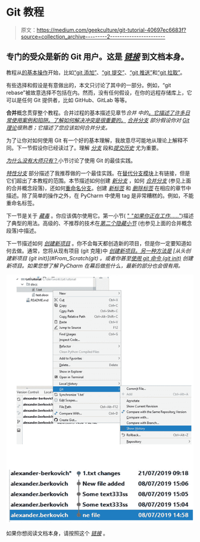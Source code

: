 # Git 教程

> 原文：<https://medium.com/geekculture/git-tutorial-40697ec6683f?source=collection_archive---------2----------------------->

## 专门的受众是新的 Git 用户。这是 [*链接*](https://github.com/alex-ber/AlexBerDocs/blob/master/Git/Git%20Tutorial.docx) 到文档本身。

教程从[的基本操作](#_Basic_operations)开始，比如[“git 添加”](#_Add_File)、[“git 提交”](#_Commit_File)、[“git 推送”](#_Push_(no_conflicts))和[“git 拉取”](#_Pull_(no_conflicts))。

有些选择和假设是有意做出的，本文只讨论了其中的一部分。例如，“git rebase”被故意选择不包括在内。然而，没有任何假设，在你的远程存储库上，它可以是任何 Git 提供者，比如 GitHub、GitLab 等等。

**合并**概念贯穿整个教程。合并过程的基本描述见章节*合并* *中的[。它描述了许多日常使用案例和陷阱。了解如何解决冲突是很重要的。](#_Merge) [*合并分支*](#_Merging_Branches) 部分假设你对 [Git 理论](#_Appendix_A)很熟悉；它描述了您应该如何合并分支。*

为了让你对如何使用 Git 有一个好的基本理解，我故意尽可能地从理论上解释不同。下一节假设你已经读过了。理解 [*分支*](#_Branches) 段和[*提交历史*](#_Commit_History) 尤为重要。

[*为什么没有大师只有*？](#_Why_not_master)小节讨论了使用 Git 的最佳实践。

[*特性分支*](#_Feature_branch) 部分描述了我推荐做的一个最佳实践。在[替代分支模块](https://nvie.com/posts/a-successful-git-branching-model/)上有链接，但是它们超出了本教程的范围。本节描述如何创建 [*新分支*](#_New_Branch) ，如何 [*合并分支*](#_Merging_Branches) (参见上面的合并概念段落)，还如何[重命名分支](#_Rename_branch)。创建 [*新标签*](#_New_Tag) 和 [*删除标签*](#_Delete_Tag) 在相应的章节中描述。除了简单的操作之外，在 PyCharm 中使用 tag 是非常糟糕的。例如，不能重命名标签。

下一节是关于 [*藏毒*](#_Appendix_A) 。你应该偶尔使用它。第一小节( [" *"如果你正在工作……*"](#_What_if_you’re))描述了典型的用法。高级的、不推荐的技术在[*第二个隐藏小节*](#_What_if_you) (也参见上面的合并概念段落)中描述。

下一节描述如何 [*创建新项目*](#_Create_New_Project) 。你不会每天都创造新的项目，但是你一定要知道如何去做。通常，您将从现有项目 (git 克隆)中 [*创建新项目。另一种方法是*](#_From_existing_project) *[*从头创建新项目* (git init)](#_From_Scratch_(git) 。或者你甚至[*使用 git 命令* (git init)](#_From_Scratch_using) 创建新项目。如果您想了解 PyCharm 在幕后做些什么，最新的部分也会很有用。*

![](img/626b7a609ddfa481d2a2418e5a8a6944.png)

如果你想阅读文档本身，请按照这个 [*链接*](https://github.com/alex-ber/AlexBerDocs/blob/master/Git/Git%20Tutorial.docx) 。